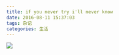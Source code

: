 ```yaml
---
title: if you never try i'll never know
date: 2016-08-11 15:37:03
tags: 杂记
categories: 生活
---
```


![](http://o7b4rtbje.bkt.clouddn.com/e810096aff7a6238df76c388f98ba500_b.png)